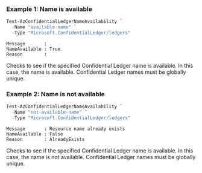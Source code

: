 ### Example 1: Name is available
```powershell
Test-AzConfidentialLedgerNameAvailability `
  -Name "available-name" `
  -Type "Microsoft.ConfidentialLedger/ledgers"
```

```output
Message       :
NameAvailable : True
Reason        :
```

Checks to see if the specified Confidential Ledger name is available. In this case, the name is available. Confidential Ledger names must be globally unique.

### Example 2: Name is not available
```powershell
Test-AzConfidentialLedgerNameAvailability `
  -Name "not-available-name" `
  -Type "Microsoft.ConfidentialLedger/ledgers"
```

```output
Message       : Resource name already exists
NameAvailable : False
Reason        : AlreadyExists
```

Checks to see if the specified Confidential Ledger name is available. In this case, the name is not available. Confidential Ledger names must be globally unique.
